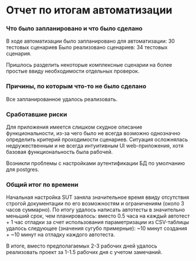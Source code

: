 # Отчет по итогам автоматизации

### Что было запланировано и что было сделано

В ходе автоматизации было запланировано для автоматизации: 30 тестовых сценариев
Было реализовано сценариев: 34 тестовых сценария.

Пришлось разделить некоторые комплексные сценарии на более простые ввиду необходимости отдельных проверок.

### Причины, по которым что-то не было сделано

Все запланированное удалось реализовать. 

### Сработавшие риски

Для приложения имеется слишком скудное описание функциональности,
из-за чего было не всегда возможно однозначно определить критерий проходимости сценариев.
Ситуация осложнялась недружественным и не всегда интуитивным UI web-приложения, хотя базовая функциональность была рабочей.

Возникли проблемы с настройками аутентификации БД по умолчанию для postgres.

### Общий итог по времени

Начальная настройка SUT заняла значительное время ввиду отсутствия строгой документации по его возможностям и ограничениям (около 3 часов суммарно). 
По итогу удалось написать автотесты в значительно меньший срок, чем планировалось: вместо 0.5 часа на каждый автотест + 1 час отладки
за счет использования параметризации из CSV-таблицы удалось следующее (значения сугубо примерные): ~10 минут создания + ~10 минут на отладку каждого автотеста.

В итоге, вместо предполагаемых 2-3 рабочих дней удалось реализовать проект за 1-1.5 рабочих дня с учетом замечаний.